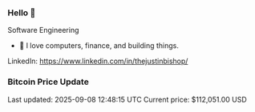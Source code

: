 ### Hello 🤙  

Software Engineering

- 🔭 I love computers, finance, and building things.
  
LinkedIn: https://www.linkedin.com/in/thejustinbishop/  














































































































































































































































































































































































































































































































































































































































































































































































































































































































































































































































































### Bitcoin Price Update
Last updated: 2025-09-08 12:48:15 UTC
Current price: $112,051.00 USD
